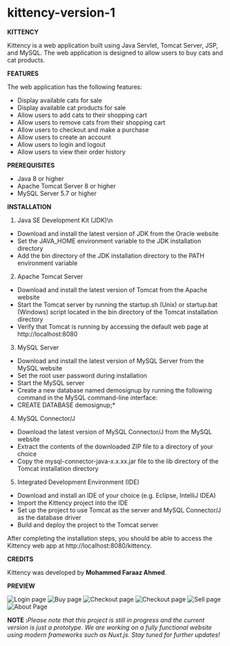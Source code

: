 # kittency-version-1
**KITTENCY**

Kittency is a web application built using Java Servlet, Tomcat Server, JSP, and MySQL. The web application is designed to allow users to buy cats and cat products.

**FEATURES**

The web application has the following features:

* Display available cats for sale
* Display available cat products for sale
* Allow users to add cats to their shopping cart
* Allow users to remove cats from their shopping cart
* Allow users to checkout and make a purchase
* Allow users to create an account
* Allow users to login and logout
* Allow users to view their order history

**PREREQUISITES**

* Java 8 or higher
* Apache Tomcat Server 8 or higher
* MySQL Server 5.7 or higher

**INSTALLATION**

1. Java SE Development Kit (JDK)\n

  * Download and install the latest version of JDK from the Oracle website
  * Set the JAVA_HOME environment variable to the JDK installation directory
  * Add the bin directory of the JDK installation directory to the PATH environment variable
 
 2. Apache Tomcat Server

  * Download and install the latest version of Tomcat from the Apache website
  * Start the Tomcat server by running the startup.sh (Unix) or startup.bat (Windows) script located in the bin directory of the Tomcat installation     directory
  * Verify that Tomcat is running by accessing the default web page at http://localhost:8080

3. MySQL Server

  * Download and install the latest version of MySQL Server from the MySQL website
  * Set the root user password during installation
  * Start the MySQL server
  * Create a new database named demosignup by running the following command in the MySQL command-line interface:
  * CREATE DATABASE demosignup;*
  
4. MySQL Connector/J

  * Download the latest version of MySQL Connector/J from the MySQL website
  * Extract the contents of the downloaded ZIP file to a directory of your choice
  * Copy the mysql-connector-java-x.x.xx.jar file to the lib directory of the Tomcat installation directory
 
5. Integrated Development Environment (IDE)

  * Download and install an IDE of your choice (e.g. Eclipse, IntelliJ IDEA)
  * Import the Kittency project into the IDE
  * Set up the project to use Tomcat as the server and MySQL Connector/J as the database driver
  * Build and deploy the project to the Tomcat server
  
 After completing the installation steps, you should be able to access the Kittency web app at http://localhost:8080/kittency.
 
**CREDITS**

Kittency was developed by **Mohammed Faraaz Ahmed**.

**PREVIEW**

![Login page](https://github.com/mfaraazahmed/kittency-version-1/blob/main/images/loginPage.png)
![Buy page](https://github.com/mfaraazahmed/kittency-version-1/blob/main/images/buyPage.png)
![Checkout page](https://github.com/mfaraazahmed/kittency-version-1/blob/main/images/checkoutPage.png)
![Checkout page](https://github.com/mfaraazahmed/kittency-version-1/blob/main/images/checkoutPage.png)
![Sell page](https://github.com/mfaraazahmed/kittency-version-1/blob/main/images/sellPage.png)
![About Page](https://github.com/mfaraazahmed/kittency-version-1/blob/main/images/aboutPage.png)

**NOTE :**_Please note that this project is still in progress and the current version is just a prototype. We are working on a fully functional website using modern frameworks such as Nuxt.js. Stay tuned for further updates!_


